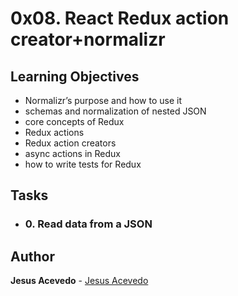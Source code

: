 # 0x08. React Redux action creator+normalizr

## Learning Objectives

- Normalizr’s purpose and how to use it
- schemas and normalization of nested JSON
- core concepts of Redux
- Redux actions
- Redux action creators
- async actions in Redux
- how to write tests for Redux

## Tasks

- ### 0. Read data from a JSON


## Author

**Jesus Acevedo** - [Jesus Acevedo](https://github.com/Jesus-Acevedo-Cano)
